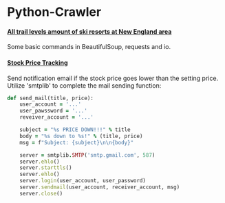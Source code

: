 # Python-Crawler

#### [All trail levels amount of ski resorts at New England area](https://github.com/TimLaiTW/Python-Crawler/tree/master/Ski_Resort_Level_Count)
Some basic commands in BeautifulSoup, requests and io. 

#### [Stock Price Tracking](https://github.com/TimLaiTW/Python-Crawler/tree/master/Stock_Price_Tracking)
Send notification email if the stock price goes lower than the setting price.
Utilize 'smtplib' to complete the mail sending function:
```ruby
def send_mail(title, price):
    user_account = '...'
    user_pawssword = '...'
    reveiver_account = '...'

    subject = "%s PRICE DOWN!!!" % title
    body = "%s down to %s!" % (title, price)
    msg = f"Subject: {subject}\n\n{body}"

    server = smtplib.SMTP('smtp.gmail.com', 587)
    server.ehlo()
    server.starttls()
    server.ehlo()
    server.login(user_account, user_password)
    server.sendmail(user_account, receiver_account, msg)
    server.close()
```
